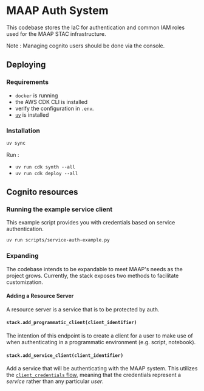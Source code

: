 # MAAP Auth System

This codebase stores the IaC for authentication and common IAM roles used for the MAAP STAC infrastructure.

Note : Managing cognito users should be done via the console.

## Deploying

### Requirements

- `docker` is running
- the AWS CDK CLI is installed
- verify the configuration in `.env`.
- [`uv`](https://docs.astral.sh/uv/) is installed

### Installation

```bash
uv sync
```

Run :

- `uv run cdk synth --all`
- `uv run cdk deploy --all`

## Cognito resources

### Running the example service client

This example script provides you with credentials based on service authentication.

```bash
uv run scripts/service-auth-example.py
```

### Expanding

The codebase intends to be expandable to meet MAAP's needs as the project grows. Currently, the stack exposes two methods to facilitate customization.

#### Adding a Resource Server

A resource server is a service that is to be protected by auth.

#### `stack.add_programmatic_client(client_identifier)`

The intention of this endpoint is to create a client for a user to make use of when authenticating in a programmatic environment (e.g. script, notebook).

#### `stack.add_service_client(client_identifier)`

Add a service that will be authenticating with the MAAP system. This utilizes the [`client_credentials` flow](https://www.oauth.com/oauth2-servers/access-tokens/client-credentials/), meaning that the credentials represent a _service_ rather than any particular _user_.
